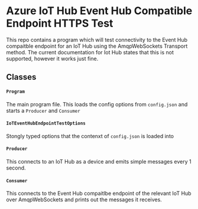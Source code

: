 # Azure IoT Hub Event Hub Compatible Endpoint HTTPS Test

This repo contains a program which will test connectivity to the Event Hub compaitble endpoint for an IoT Hub using the AmqpWebSockets Transport method.  The current documentation for Iot Hub states that this is not supported, however it works just fine.

## Classes

#### `Program`

The main program file.  This loads the config options from `config.json` and starts a `Producer` and `Consumer`

#### `IoTEventHubEndpointTestOptions`

Stongly typed options that the contenxt of `config.json` is loaded into

#### `Producer`

This connects to an IoT Hub as a device and emits simple messages every 1 second.

#### `Consumer`

This connects to the Event Hub compaitlbe endpoint of the relevant IoT Hub over AmqpWebSockets and prints out the messages it receives.
